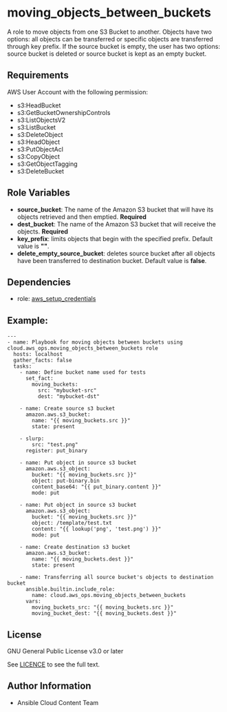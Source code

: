 moving_objects_between_buckets
==================

A role to move objects from one S3 Bucket to another.
Objects have two options: all objects can be transferred or specific objects are transferred through key prefix.
If the source bucket is empty, the user has two options: source bucket is deleted or source bucket is kept as an empty bucket.

Requirements
------------

AWS User Account with the following permission:

* s3:HeadBucket
* s3:GetBucketOwnershipControls
* s3:ListObjectsV2
* s3:ListBucket
* s3:DeleteObject
* s3:HeadObject
* s3:PutObjectAcl
* s3:CopyObject
* s3:GetObjectTagging
* s3:DeleteBucket

Role Variables
--------------

* **source_bucket**: The name of the Amazon S3 bucket that will have its objects retrieved and then emptied. **Required**
* **dest_bucket**: The name of the Amazon S3 bucket that will receive the objects. **Required**
* **key_prefix**: limits objects that begin with the specified prefix. Default value is **""**.
* **delete_empty_source_bucket**: deletes source bucket after all objects have been transferred to destination bucket. Default value is **false**.

Dependencies
------------

- role: [aws_setup_credentials](../aws_setup_credentials/README.md)

## Example:
```
---
- name: Playbook for moving objects between buckets using cloud.aws_ops.moving_objects_between_buckets role
  hosts: localhost
  gather_facts: false
  tasks:
    - name: Define bucket name used for tests
      set_fact:
        moving_buckets:
          src: "mybucket-src"
          dest: "mybucket-dst"
    
    - name: Create source s3 bucket
      amazon.aws.s3_bucket:
        name: "{{ moving_buckets.src }}"
        state: present
      
    - slurp:
        src: "test.png"
      register: put_binary
    
    - name: Put object in source s3 bucket
      amazon.aws.s3_object:
        bucket: "{{ moving_buckets.src }}"
        object: put-binary.bin
        content_base64: "{{ put_binary.content }}"
        mode: put
    
    - name: Put object in source s3 bucket
      amazon.aws.s3_object:
        bucket: "{{ moving_buckets.src }}"
        object: /template/test.txt
        content: "{{ lookup('png', 'test.png') }}"
        mode: put
    
    - name: Create destination s3 bucket
      amazon.aws.s3_bucket:
        name: "{{ moving_buckets.dest }}"
        state: present

    - name: Transferring all source bucket's objects to destination bucket
      ansible.builtin.include_role:
        name: cloud.aws_ops.moving_objects_between_buckets
      vars:
        moving_buckets_src: "{{ moving_buckets.src }}"
        moving_bucket_dest: "{{ moving_buckets.dest }}"
```

License
-------

GNU General Public License v3.0 or later

See [LICENCE](https://github.com/ansible-collections/cloud.aws_ops/blob/main/LICENSE) to see the full text.

Author Information
------------------

- Ansible Cloud Content Team